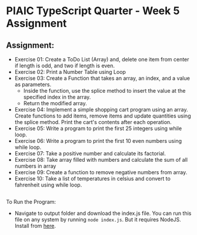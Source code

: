 <link rel="stylesheet" href="../readme-style.css">

# PIAIC TypeScript Quarter - Week 5 Assignment

## Assignment:

- Exercise 01: Create a ToDo List (Array) and, delete one item from center if length is odd, and two if length is even.
- Exercise 02: Print a Number Table using Loop
- Exercise 03: Create a Function that takes an array, an index, and a value as parameters.
  - Inside the function, use the splice method to insert the value at the specified index in the array.
  - Return the modified array.
- Exercise 04: Implement a simple shopping cart program using an array. Create functions to add items, remove items and update quantities using the splice method. Print the cart's contents after each operation.
- Exercise 05: Write a program to print the first 25 integers using while loop.
- Exercise 06: Write a program to print the first 10 even numbers using while loop.
- Exercise 07: Take a positive number and calculate its factorial.
- Exercise 08: Take array filled with numbers and calculate the sum of all numbers in array
- Exercise 09: Create a function to remove negative numbers from array.
- Exercise 10: Take a list of temperatures in celsius and convert to fahrenheit using while loop.

##

To Run the Program:

- Navigate to output folder and download the index.js file. You can run this file on any system by running
  `node index.js`. But it requires NodeJS. Install from [here](https://nodejs.org/en).
